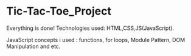 # Tic-Tac-Toe_Project
Everything is done!
Technologies used:
HTML,CSS,JS(JavaScript).

JavaScript concepts i used :
functions, for loops, Module Pattern, DOM Manipulation and etc.